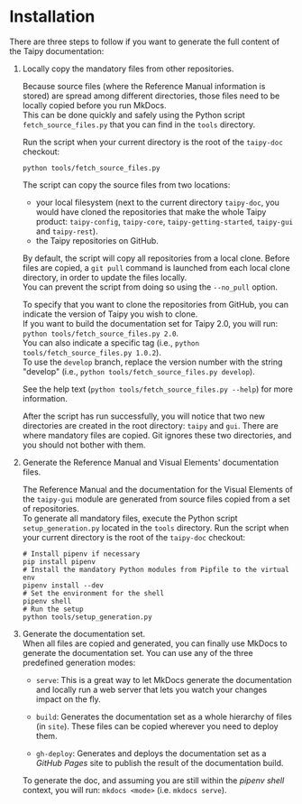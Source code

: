 # Installation

There are three steps to follow if you want to generate the full content of the
Taipy documentation:

1. Locally copy the mandatory files from other repositories.

   Because source files (where the Reference Manual information is stored) are
   spread among different directories, those files need to be locally copied
   before you run MkDocs.<br/>
   This can be done quickly and safely using the Python script `fetch_source_files.py`
   that you can find in the `tools` directory.

   Run the script when your current directory is the root of the `taipy-doc` checkout:
   ```
   python tools/fetch_source_files.py
   ```

   The script can copy the source files from two locations:

   - your local filesystem (next to the current directory `taipy-doc`, you would have
     cloned the repositories that make the whole Taipy product: `taipy-config`,
     `taipy-core`, `taipy-getting-started`, `taipy-gui` and `taipy-rest`).<br/>
   - the Taipy repositories on GitHub.

   By default, the script will copy all repositories from a local clone. Before files
   are copied, a `git pull` command is launched from each local clone directory, in
   order to update the files locally.<br/>
   You can prevent the script from doing so using the `--no_pull` option.

   To specify that you want to clone the repositories from GitHub, you can
   indicate the version of Taipy you wish to clone.<br/>
   If you want to build the documentation set for Taipy 2.0, you will run:
   `python tools/fetch_source_files.py 2.0`.<br/>
   You can also indicate a specific tag (i.e., `python tools/fetch_source_files.py 1.0.2`).<br/>
   To use the `develop` branch, replace the version number with the string "develop"
   (i.e., `python tools/fetch_source_files.py develop`).

   See the help text (`python tools/fetch_source_files.py --help`) for more information.

   After the script has run successfully, you will notice that two new directories are created
   in the root directory: `taipy` and `gui`. There are where mandatory files are copied. Git
   ignores these two directories, and you should not bother with them.

2. Generate the Reference Manual and Visual Elements' documentation files.

   The Reference Manual and the documentation for the Visual Elements of the `taipy-gui` module
   are generated from source files copied from a set of repositories.<br/>
   To generate all mandatory files, execute the Python script `setup_generation.py` located
   in the `tools` directory. Run the script when your current directory is the root
   of the `taipy-doc` checkout:
   ```
   # Install pipenv if necessary
   pip install pipenv
   # Install the mandatory Python modules from Pipfile to the virtual env
   pipenv install --dev
   # Set the environment for the shell
   pipenv shell
   # Run the setup
   python tools/setup_generation.py
   ```

3. Generate the documentation set.<br/>
   When all files are copied and generated, you can finally use MkDocs to generate the
   documentation set. You can use any of the three predefined generation modes:

   - `serve`: This is a great way to let MkDocs generate the documentation and
     locally run a web server that lets you watch your changes impact on the fly.

   - `build`: Generates the documentation set as a whole hierarchy of files (in
     `site`). These files can be copied wherever you need to deploy them.

   - `gh-deploy`: Generates and deploys the documentation set as a _GitHub Pages_
     site to publish the result of the documentation build.

   To generate the doc, and assuming you are still within the *pipenv shell* context,
   you will run: `mkdocs <mode>` (i.e. `mkdocs serve`).
